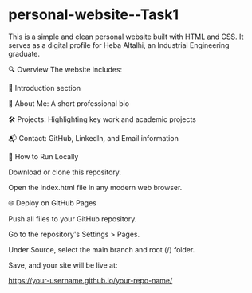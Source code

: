 # personal-website--Task1


This is a simple and clean personal website built with HTML and CSS.
It serves as a digital profile for Heba Altalhi, an Industrial Engineering graduate.

🔍 Overview
The website includes:

👋 Introduction section

🧠 About Me: A short professional bio

🛠️ Projects: Highlighting key work and academic projects

📬 Contact: GitHub, LinkedIn, and Email information

🚀 How to Run Locally

Download or clone this repository.

Open the index.html file in any modern web browser.

🌐 Deploy on GitHub Pages

Push all files to your GitHub repository.

Go to the repository's Settings > Pages.

Under Source, select the main branch and root (/) folder.

Save, and your site will be live at:

https://your-username.github.io/your-repo-name/
